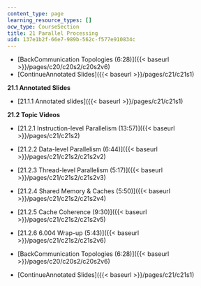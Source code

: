 ```yaml
---
content_type: page
learning_resource_types: []
ocw_type: CourseSection
title: 21 Parallel Processing
uid: 137e1b2f-66e7-989b-562c-f577e910834c
---
```


*   [BackCommunication Topologies (6:28)]({{< baseurl >}}/pages/c20/c20s2/c20s2v6)
*   [ContinueAnnotated Slides]({{< baseurl >}}/pages/c21/c21s1)

**21.1 Annotated Slides**

*   [21.1.1 Annotated slides]({{< baseurl >}}/pages/c21/c21s1)

**21.2 Topic Videos**

*   [21.2.1 Instruction-level Parallelism (13:57)]({{< baseurl >}}/pages/c21/c21s2)
*   [21.2.2 Data-level Parallelism (6:44)]({{< baseurl >}}/pages/c21/c21s2/c21s2v2)
*   [21.2.3 Thread-level Parallelism (5:17)]({{< baseurl >}}/pages/c21/c21s2/c21s2v3)
*   [21.2.4 Shared Memory & Caches (5:50)]({{< baseurl >}}/pages/c21/c21s2/c21s2v4)
*   [21.2.5 Cache Coherence (9:30)]({{< baseurl >}}/pages/c21/c21s2/c21s2v5)
*   [21.2.6 6.004 Wrap-up (5:43)]({{< baseurl >}}/pages/c21/c21s2/c21s2v6)

*   [BackCommunication Topologies (6:28)]({{< baseurl >}}/pages/c20/c20s2/c20s2v6)
*   [ContinueAnnotated Slides]({{< baseurl >}}/pages/c21/c21s1)